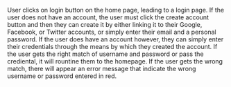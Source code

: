 User clicks on login button on the home page, leading to a login page. If the user does not have an account, the user must click the create account button and then they can create it by either linking it to their Google, Facebook, or Twitter accounts, or simply enter their email and a personal password. If the user does have an account however, they can simply enter their credentials through the means by which they created the account. If the user gets the right match of username and password or pass the crediental, it will rountine them to the homepage. If the user gets the wrong match, there will appear an error message that indicate the wrong username or password entered in red.
